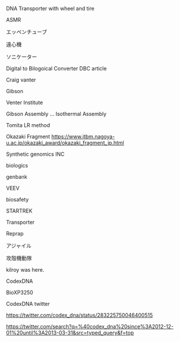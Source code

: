 DNA Transporter with wheel and tire


ASMR

エッペンチューブ

遠心機

ソニケーター

Digital to Bilogoical Converter DBC article

Craig vanter

Gibson

Venter Institute

Gibson Assembly … Isothermal Assembly

Tomita LR method

Okazaki Fragment https://www.itbm.nagoya-u.ac.jp/okazaki_award/okazaki_fragment_jp.html

Synthetic genomics INC

biologics

genbank

VEEV

biosafety

STARTREK

Transporter

Reprap

アジャイル

攻殻機動隊

kilroy was here.

CodexDNA

BioXP3250

CodexDNA twitter

https://twitter.com/codex_dna/status/283225750046400515

https://twitter.com/search?q=%40codex_dna%20since%3A2012-12-01%20until%3A2013-03-31&src=typed_query&f=top
